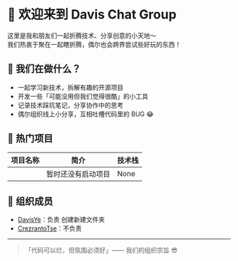 # 👋 欢迎来到 Davis Chat Group

这里是我和朋友们一起折腾技术、分享创意的小天地～  
我们热衷于聚在一起瞎折腾，偶尔也会跨界尝试些好玩的东西！


## 🚀 我们在做什么？

- 一起学习新技术，拆解有趣的开源项目
- 开发一些「可能没用但我们觉得很酷」的小工具
- 记录技术踩坑笔记，分享协作中的思考
- 偶尔组织线上小分享，互相吐槽代码里的 BUG 😂


## 🌟 热门项目

| 项目名称 | 简介 | 技术栈 |
|----------|------|--------|
|  | 暂时还没有启动项目 | None |


## 👥 组织成员

- [DavisYe](https://github.com/DavisYe)：负责 创建新建文件夹
- [CrezrantoTse](https://github.com/CrezrantoTse)：不负责

---

> 「代码可以烂，但氛围必须好」—— 我们的组织宗旨 😎
